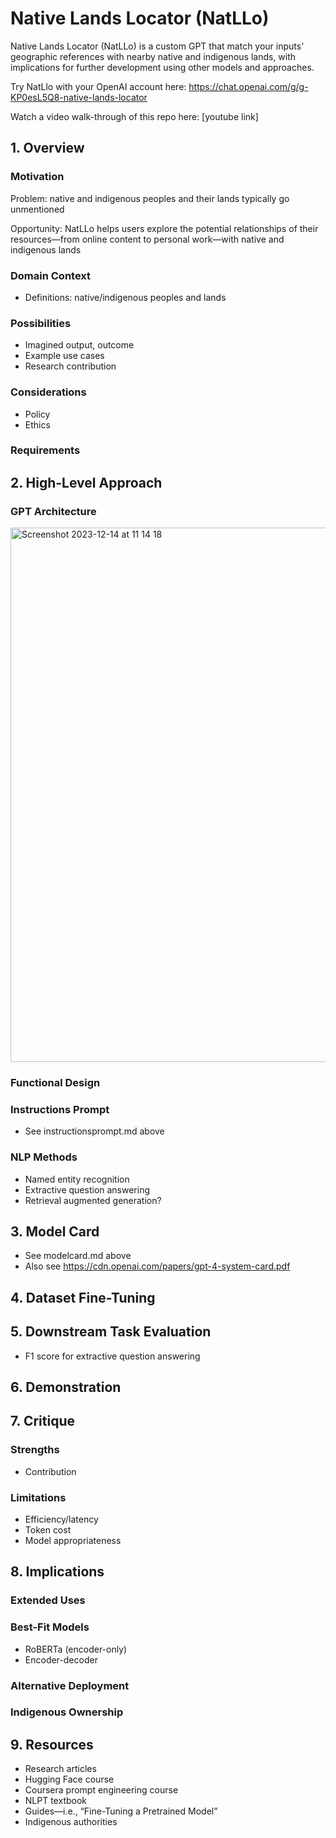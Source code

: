 # Native Lands Locator (NatLLo)
Native Lands Locator (NatLLo) is a custom GPT that match your inputs' geographic references with nearby native and indigenous lands, with implications for further development using other models and approaches.

Try NatLlo with your OpenAI account here: https://chat.openai.com/g/g-KP0esL5Q8-native-lands-locator

Watch a video walk-through of this repo here: [youtube link]

## 1. Overview

### Motivation

Problem: native and indigenous peoples and their lands typically go unmentioned

Opportunity: NatLLo helps users explore the potential relationships of their resources—from online content to personal work—with native and indigenous lands

### Domain Context
- Definitions: native/indigenous peoples and lands

### Possibilities
- Imagined output, outcome
- Example use cases
- Research contribution

### Considerations
- Policy
- Ethics

### Requirements

## 2. High-Level Approach

### GPT Architecture
<img width="855" alt="Screenshot 2023-12-14 at 11 14 18" src="https://github.com/sadkowsk/native-lands-locator/assets/143565317/6910c003-d493-4024-8d18-83046cca46b6">

### Functional Design

### Instructions Prompt
- See instructionsprompt.md above

### NLP Methods
- Named entity recognition
- Extractive question answering
- Retrieval augmented generation?

## 3. Model Card
- See modelcard.md above
- Also see https://cdn.openai.com/papers/gpt-4-system-card.pdf

## 4. Dataset Fine-Tuning

## 5. Downstream Task Evaluation
- F1 score for extractive question answering

## 6. Demonstration

## 7. Critique

### Strengths
- Contribution

### Limitations
- Efficiency/latency
- Token cost
- Model appropriateness

## 8. Implications

### Extended Uses

### Best-Fit Models
- RoBERTa (encoder-only)
- Encoder-decoder

### Alternative Deployment

### Indigenous Ownership

## 9. Resources
- Research articles
- Hugging Face course
- Coursera prompt engineering course
- NLPT textbook
- Guides—i.e., “Fine-Tuning a Pretrained Model”
- Indigenous authorities
